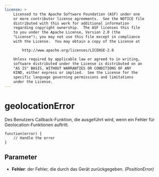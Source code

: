 ```yaml
---
license: >
    Licensed to the Apache Software Foundation (ASF) under one
    or more contributor license agreements.  See the NOTICE file
    distributed with this work for additional information
    regarding copyright ownership.  The ASF licenses this file
    to you under the Apache License, Version 2.0 (the
    "License"); you may not use this file except in compliance
    with the License.  You may obtain a copy of the License at

        http://www.apache.org/licenses/LICENSE-2.0

    Unless required by applicable law or agreed to in writing,
    software distributed under the License is distributed on an
    "AS IS" BASIS, WITHOUT WARRANTIES OR CONDITIONS OF ANY
    KIND, either express or implied.  See the License for the
    specific language governing permissions and limitations
    under the License.
---
```


# geolocationError

Des Benutzers Callback-Funktion, die ausgeführt wird, wenn ein Fehler für Geolocation-Funktionen auftritt.

    function(error) {
        // Handle the error
    }
    

## Parameter

*   **Fehler**: der Fehler, die durch das Gerät zurückgegeben. *(PositionError)*